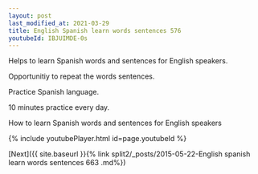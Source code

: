 ```yaml
---
layout: post
last_modified_at: 2021-03-29
title: English Spanish learn words sentences 576 
youtubeId: IBJUIMDE-0s
---
```

 
 
Helps to learn Spanish words and sentences for English speakers.

Opportunitiy to repeat the words sentences. 

Practice Spanish language. 
 
10 minutes practice every day. 
 
How to learn Spanish words and sentences for English speakers 
 
{% include youtubePlayer.html id=page.youtubeId %}
 
 
[Next]({{ site.baseurl }}{% link  split2/_posts/2015-05-22-English spanish learn words sentences 663 .md%})
 
